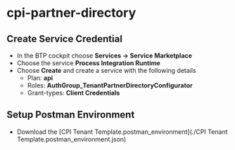 # cpi-partner-directory

## Create Service Credential

- In the BTP cockpit choose **Services -> Service Marketplace**
- Choose the service **Process Integration Runtime**
- Choose **Create** and create a service with the following details
  - Plan: **api**
  - Roles: **AuthGroup_TenantPartnerDirectoryConfigurator**
  - Grant-types: **Client Credentials**

## Setup Postman Environment

- Download the [CPI Tenant Template.postman_environment](./CPI Tenant Template.postman_environment.json)
